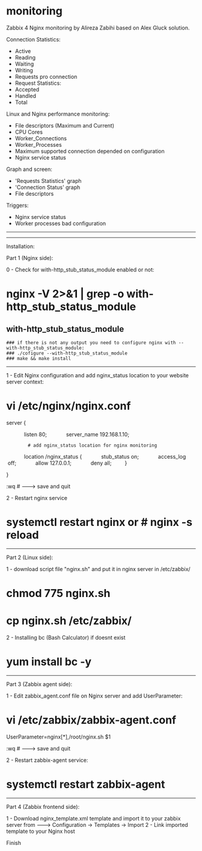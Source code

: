 # monitoring
Zabbix 4 Nginx monitoring by Alireza Zabihi based on Alex Gluck solution.


Connection Statistics:
- Active
- Reading
- Waiting
- Writing
- Requests pro connection
- Request Statistics:
- Accepted
- Handled
- Total

Linux and Nginx performance monitoring:
- File descriptors (Maximum and Current)
- CPU Cores
- Worker_Connections
- Worker_Processes
- Maximum supported connection depended on configuration
- Nginx service status

Graph and screen:
- 'Requests Statistics' graph
- 'Connection Status' graph
- File descriptors

Triggers:
- Nginx service status
- Worker processes bad configuration

***********************************************
***********************************************

Installation:

Part 1 (Nginx side):

0 - Check for with-http_stub_status_module enabled or not:
# nginx -V 2>&1 | grep -o with-http_stub_status_module
with-http_stub_status_module
-------------------------------------------------------------------------
    ### if there is not any output you need to configure nginx with --with-http_stub_status_module:
    ### ./cofigure --with-http_stub_status_module
    ### make && make install
------------------------------------------------------------------------

1 - Edit Nginx configuration and add nginx_status location to your website server context:
# vi /etc/nginx/nginx.conf
server {

            listen 80;
            server_name 192.168.1.10;
             
            # add nginx_status location for nginx monitoring 
            location /nginx_status {
            stub_status on;
            access_log   off;
            allow 127.0.0.1;
            deny all;
        }
        
}

:wq  # ---> save and quit

2 - Restart nginx service
# systemctl restart nginx     or    # nginx -s reload

*****************************************************
Part 2 (Linux side):

1 - download script file "nginx.sh" and put it in nginx server in /etc/zabbix/ 
# chmod 775 nginx.sh
# cp nginx.sh /etc/zabbix/

2 - Installing bc (Bash Calculator) if doesnt exist
# yum install bc -y

************************************************
Part 3 (Zabbix agent side):

1 - Edit zabbix_agent.conf file on Nginx server and add UserParameter:
# vi /etc/zabbix/zabbix-agent.conf
UserParameter=nginx[*],/root/nginx.sh $1

:wq   # ---> save and quit

2 - Restart zabbix-agent service:
# systemctl restart zabbix-agent

*************************************************
Part 4 (Zabbix frontend side):

1 - Download nginx_template.xml template and import it to your zabbix server from  ---> Configuration -> Templates -> Import
2 - Link imported template to your Nginx host

Finish
